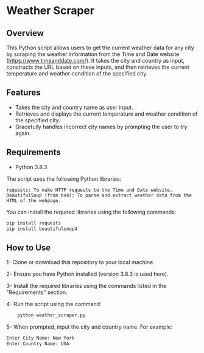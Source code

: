 # Weather Scraper


## Overview

This Python script allows users to get the current weather data for any city by scraping the weather information from the Time and Date website (https://www.timeanddate.com/). It takes the city and country as input, constructs the URL based on these inputs, and then retrieves the current temperature and weather condition of the specified city.

## Features

  - Takes the city and country name as user input.
  - Retrieves and displays the current temperature and weather condition of the specified city.
  - Gracefully handles incorrect city names by prompting the user to try again.

## Requirements

- Python 3.8.3

The script uses the following Python libraries:

    requests: To make HTTP requests to the Time and Date website.
    BeautifulSoup (from bs4): To parse and extract weather data from the HTML of the webpage.

You can install the required libraries using the following commands:

```bash
pip install requests
pip install beautifulsoup4
```

## How to Use

1- Clone or download this repository to your local machine.

2- Ensure you have Python installed (version 3.8.3 is used here).

3- Install the required libraries using the commands listed in the "Requirements" section.

4- Run the script using the command:

  ```bash
      python weather_scraper.py
  ```
5- When prompted, input the city and country name. For example:

```bash
Enter City Name: New York
Enter Country Name: USA
 ```

     

